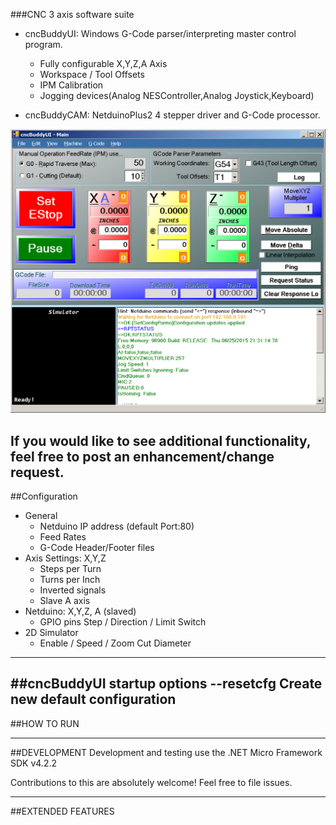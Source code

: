 
###CNC 3 axis software suite
* cncBuddyUI: Windows G-Code parser/interpreting master control program. 
    - Fully configurable X,Y,Z,A Axis
    - Workspace / Tool Offsets
    - IPM Calibration
    - Jogging devices(Analog NESController,Analog Joystick,Keyboard)

* cncBuddyCAM: NetduinoPlus2 4 stepper driver and G-Code processor.

![cncBuddyUI](/images/cncBuddyUI.png)

If you would like to see additional functionality, feel free to post an enhancement/change request.
------------------------------------
##Configuration
* General
    - Netduino IP address (default Port:80)
    - Feed Rates
    - G-Code Header/Footer files
* Axis Settings: X,Y,Z
    - Steps per Turn
    - Turns per Inch
    - Inverted signals
    - Slave A axis
* Netduino: X,Y,Z, A (slaved)
    - GPIO pins Step / Direction / Limit Switch
* 2D Simulator
    - Enable / Speed / Zoom Cut Diameter
------------------------------------
##cncBuddyUI startup options 
 --resetcfg			Create new default configuration
------------------------------------
##HOW TO RUN
 
------------------------------------
##DEVELOPMENT
Development and testing use the .NET Micro Framework SDK v4.2.2

Contributions to this are absolutely welcome! Feel free to file issues.
 
------------------------------------
##EXTENDED FEATURES